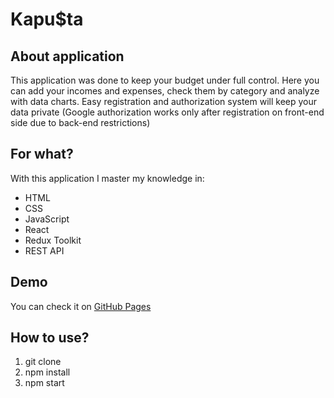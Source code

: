 # Kapu$ta

## About application

This application was done to keep your budget under full control. Here you can
add your incomes and expenses, check them by category and analyze with data
charts. Easy registration and authorization system will keep your data private
(Google authorization works only after registration on front-end side due to
back-end restrictions)

## For what?

With this application I master my knowledge in:

- HTML
- CSS
- JavaScript
- React
- Redux Toolkit
- REST API

## Demo

You can check it on [GitHub Pages](https://maksymomelchuk.github.io/kapusta/)

## How to use?

1. git clone
2. npm install
3. npm start

